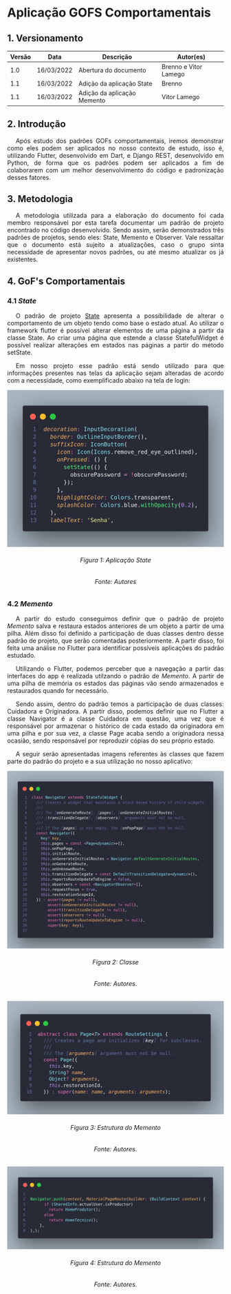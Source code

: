 # Aplicação GOFS Comportamentais

## 1. Versionamento

| Versão | Data       | Descrição                                  | Autor(es)                 |
| ------ | ---------- | ------------------------------------------ | ------------------------- |
| 1.0    | 16/03/2022 | Abertura do documento                      | Brenno e Vitor Lamego     |
| 1.1    | 16/03/2022 | Adição da aplicação State                  | Brenno                    |
| 1.1    | 16/03/2022 | Adição da aplicação Memento                | Vitor Lamego              |


## 2. Introdução

<p align="justify" style="text-indent: 20px">Após estudo dos padrões GOFs comportamentais, iremos demonstrar como eles podem ser aplicados no nosso contexto de estudo, isso é, utilizando Flutter, desenvolvido em Dart, e Django REST, desenvolvido em Python, de forma que os padrões podem ser aplicados a fim de colaborarem com um melhor desenvolvimento do código e padronização desses fatores.</p>

## 3. Metodologia

<p align="justify" style="text-indent: 20px">A metodologia utilizada para a elaboração do documento foi cada membro responsável por esta tarefa documentar um padrão de projeto encontrado no código desenvolvido. Sendo assim, serão demonstrados três padrões de projetos, sendo eles: State, Memento e Observer. Vale ressaltar que o documento está sujeito a atualizações, caso o grupo sinta necessidade de apresentar novos padrões, ou até mesmo atualizar os já existentes.</p>

## 4. GoF's Comportamentais

### 4.1 <i>State</i>
<p align="justify" style="text-indent: 20px"> O padrão de projeto <a href=https://unbarqdsw2021-2.github.io/2021.2_G4_CadernetaDeCampoDigital_docs/padroes_projetos/estudos/gofs_comportamentais/#42-state>State</a> apresenta a possibilidade de alterar o comportamento de um objeto tendo como base o estado atual. Ao utilizar o framework flutter é possível alterar elementos de uma página a partir da classe State. Ao criar uma página que estende a classe StatefulWidget é possível realizar alterações em estados nas páginas a partir do método setState.</p>

<p align="justify" style="text-indent: 20px">Em nosso projeto esse padrão está sendo utilizado para que informações presentes nas telas da aplicação sejam alteradas de acordo com a necessidade, como exemplificado abaixo na tela de login: </p>

<center>
<img src="../../../assets/padroes_projetos/state_aplicacao.png" class="zoom"> 
<h6>Figura 1: Aplicação State</h6>
<h6>Fonte: Autores</h6>
</center>

### 4.2 <i>Memento</i>

<p align="justify" style="text-indent: 20px">A partir do estudo conseguimos definir que o padrão de projeto <i>Memento</i> salva e restaura estados anteriores de um objeto a partir de uma pilha. Além disso foi definido a participação de duas classes dentro desse padrão de projeto, que serão comentadas posteriormente. A partir disso, foi feita uma análise no Flutter para identificar possíveis aplicações do padrão estudado.</p>

<p align="justify" style="text-indent: 20px">Utilizando o Flutter, podemos perceber que a navegação a partir das interfaces do app é realizada utilzando o padrão de <i>Memento</i>. A partir de uma pilha de memória os estados das páginas vão sendo armazenados e restaurados quando for necessário.</p>

<p align="justify" style="text-indent: 20px">Sendo assim, dentro do padrão temos a participação de duas classes: Cuidadora e Originadora. A partir disso, podemos definir que no Flutter a classe Navigator é a classe Cuidadora em questão, uma vez que é responsável por armazenar o histórico de cada estado da originadora em uma pilha e por sua vez, a classe Page acaba sendo a originadora nessa ocasião, sendo responsável por reproduzir cópias do seu próprio estado.</p>

<p align="justify" style="text-indent: 20px">A seguir serão apresentadas imagens referentes às classes que fazem parte do padrão do projeto e a sua utilização no nosso aplicativo:</p>

<center>
<img src="../../../assets/padroes_projetos/memento_aplicacao1.png" class="zoom"> 
<h6>Figura 2: Classe</h6>
<h6>Fonte: Autores.</h6>
</center>

<center>
<img src="../../../assets/padroes_projetos/memento_aplicacao2.png" class="zoom"> 
<h6>Figura 3: Estrutura do Memento</h6>
<h6>Fonte: Autores.</h6>
</center>

<center>
<img src="../../../assets/padroes_projetos/memento_aplicacao3.png" class="zoom"> 
<h6>Figura 4: Estrutura do Memento</h6>
<h6>Fonte: Autores.</h6>
</center>